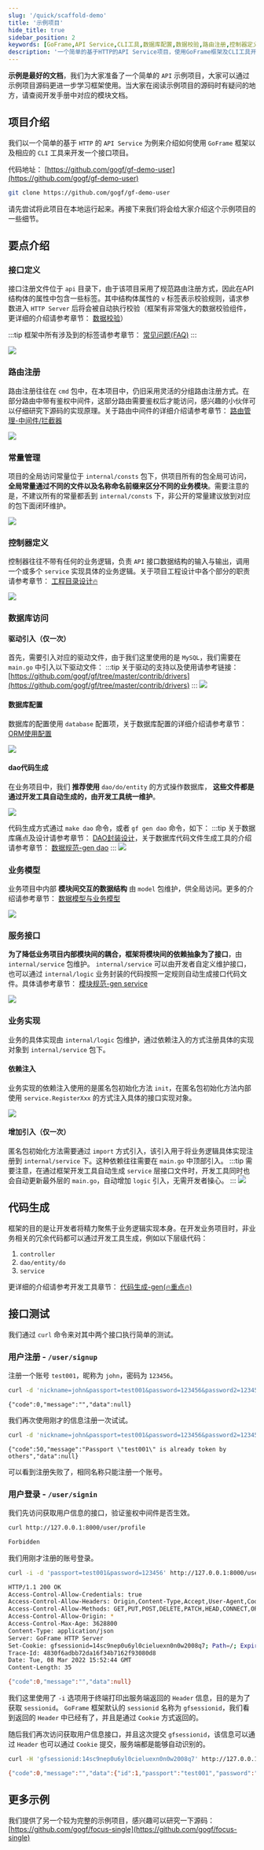 ```yaml
---
slug: '/quick/scaffold-demo'
title: '示例项目'
hide_title: true
sidebar_position: 2
keywords: [GoFrame,API Service,CLI工具,数据库配置,数据校验,路由注册,控制器定义,业务模型,服务接口,依赖注入]
description: '一个简单的基于HTTP的API Service项目，使用GoFrame框架及CLI工具开发。项目涵盖了API接口定义、路由注册、常量管理、控制器与服务接口的实现及数据库访问配置等内容，通过示例项目帮助开发者更好地理解和应用框架特性。'
---
```


**示例是最好的文档**，我们为大家准备了一个简单的 `API` 示例项目，大家可以通过示例项目源码更进一步学习框架使用。当大家在阅读示例项目的源码时有疑问的地方，请查阅开发手册中对应的模块文档。

## 项目介绍

我们以一个简单的基于 `HTTP` 的 `API Service` 为例来介绍如何使用 `GoFrame` 框架以及相应的 `CLI` 工具来开发一个接口项目。

代码地址： [https://github.com/gogf/gf-demo-user](https://github.com/gogf/gf-demo-user)

```bash
git clone https://github.com/gogf/gf-demo-user
```

请先尝试将此项目在本地运行起来。再接下来我们将会给大家介绍这个示例项目的一些细节。

## 要点介绍

### 接口定义

接口注册文件位于 `api` 目录下，由于该项目采用了规范路由注册方式，因此在API结构体的属性中包含一些标签。其中结构体属性的 `v` 标签表示校验规则，请求参数进入 `HTTP Server` 后将会被自动执行校验（框架有非常强大的数据校验组件，更详细的介绍请参考章节： [数据校验](../../docs/核心组件/数据校验/数据校验.md)）

:::tip
框架中所有涉及到的标签请参考章节： [常见问题(FAQ)](../../docs/常见问题-FAQ.md)
:::

![](/markdown/2b8717c25ab6f1b6e46961d282cac155.png)

### 路由注册

路由注册往往在 `cmd` 包中，在本项目中，仍旧采用灵活的分组路由注册方式。在部分路由中带有鉴权中间件，这部分路由需要鉴权后才能访问，感兴趣的小伙伴可以仔细研究下源码的实现原理。关于路由中间件的详细介绍请参考章节： [路由管理-中间件/拦截器](../../docs/WEB服务开发/路由管理/路由管理-中间件拦截器/路由管理-中间件拦截器.md)

![](/markdown/a5aac1c0f6669392c63a269b1dfd267a.png)

### 常量管理

项目的全局访问常量位于 `internal/consts` 包下，供项目所有的包全局可访问， **全局常量通过不同的文件以及名称命名前缀来区分不同的业务模块**。需要注意的是，不建议所有的常量都丢到 `internal/consts` 下，非公开的常量建议放到对应的包下面闭环维护。

![](/markdown/1630e4779942a487028be5ceca9cf87e.png)

### 控制器定义

控制器往往不带有任何的业务逻辑，负责 `API` 接口数据结构的输入与输出，调用一个或多个 `service` 实现具体的业务逻辑。关于项目工程设计中各个部分的职责请参考章节： [工程目录设计🔥](../../docs/框架设计/工程开发设计/工程目录设计.md)

![](/markdown/8478bdc21b81594947e19bd1a689890d.png)

### 数据库访问

#### 驱动引入（仅一次）

首先，需要引入对应的驱动文件，由于我们这里使用的是 `MySQL`，我们需要在 `main.go` 中引入以下驱动文件：
:::tip
关于驱动的支持以及使用请参考链接： [https://github.com/gogf/gf/tree/master/contrib/drivers](https://github.com/gogf/gf/tree/master/contrib/drivers)
:::
![](/markdown/ad562195cf35e0dcf33ca92e2b586fd6.png)

#### 数据库配置

数据库的配置使用 `database` 配置项，关于数据库配置的详细介绍请参考章节： [ORM使用配置](../../docs/核心组件/数据库ORM/ORM使用配置/ORM使用配置.md)

![](/markdown/bad86361379ef3391562cb7568ca56e8.png)

#### dao代码生成

在业务项目中，我们 **推荐使用** `dao/do/entity` 的方式操作数据库， **这些文件都是通过开发工具自动生成的，由开发工具统一维护**。

![](/markdown/10add189275bb6ec420efc35b3b43d97.png)

代码生成方式通过 `make dao` 命令，或者 `gf gen dao` 命令，如下：
:::tip
关于数据库痛点及设计请参考章节： [DAO封装设计](../../docs/框架设计/工程开发设计/DAO封装设计/DAO封装设计.md)，关于数据库代码文件生成工具的介绍请参考章节： [数据规范-gen dao](../../docs/开发工具/代码生成-gen/数据规范-gen%20dao.md)
:::
![](/markdown/c1858c67cbbd91b975234ab58d2d92c8.png)

### 业务模型

业务项目中内部 **模块间交互的数据结构** 由 `model` 包维护，供全局访问。更多的介绍请参考章节： [数据模型与业务模型](../../docs/框架设计/工程开发设计/数据模型与业务模型.md)

![](/markdown/01f8c0b3d5e01a162c41f201f5d1bcd1.png)

### 服务接口

**为了降低业务项目内部模块间的耦合，框架将模块间的依赖抽象为了接口**，由 `internal/service` 包维护。 `internal/service` 可以由开发者自定义维护接口，也可以通过 `internal/logic` 业务封装的代码按照一定规则自动生成接口代码文件。具体请参考章节： [模块规范-gen service](../../docs/开发工具/代码生成-gen/模块规范-gen%20service.md)

![](/markdown/bfcd33e17d6d9cfd22036d05588e96c7.png)

### 业务实现

业务的具体实现由 `internal/logic` 包维护，通过依赖注入的方式注册具体的实现对象到 `internal/service` 包下。

#### 依赖注入

业务实现的依赖注入使用的是匿名包初始化方法 `init`，在匿名包初始化方法内部使用 `service.RegisterXxx` 的方式注入具体的接口实现对象。

![](/markdown/cea5324327261df331bae2eae717db06.png)

#### 增加引入（仅一次）

匿名包初始化方法需要通过 `import` 方式引入，该引入用于将业务逻辑具体实现注册到 `internal/service` 下。这种依赖往往需要在 `main.go` 中顶部引入。
:::tip
需要注意，在通过框架开发工具自动生成 `service` 层接口文件时，开发工具同时也会自动更新最外层的 `main.go`，自动增加 `logic` 引入，无需开发者操心。
:::
![](/markdown/cb621abc568d76302ccee5051d7155c2.png)

## 代码生成

框架的目的是让开发者将精力聚焦于业务逻辑实现本身。在开发业务项目时，非业务相关的冗余代码都可以通过开发工具生成，例如以下层级代码：

1. `controller`
2. `dao/entity/do`
3. `service`

更详细的介绍请参考开发工具章节： [代码生成-gen(🔥重点🔥)](../../docs/开发工具/代码生成-gen/代码生成-gen.md)

## 接口测试

我们通过 `curl` 命令来对其中两个接口执行简单的测试。

### 用户注册 - `/user/signup`

注册一个账号 `test001`，昵称为 `john`，密码为 `123456`。

```bash
curl -d 'nickname=john&passport=test001&password=123456&password2=123456' http://127.0.0.1:8000/user/sign-up
```

```
{"code":0,"message":"","data":null}
```

我们再次使用刚才的信息注册一次试试。

```bash
curl -d 'nickname=john&passport=test001&password=123456&password2=123456' http://127.0.0.1:8000/user/sign-up
```

```
{"code":50,"message":"Passport \"test001\" is already token by others","data":null}
```

可以看到注册失败了，相同名称只能注册一个账号。

### 用户登录 - `/user/signin`

我们先访问获取用户信息的接口，验证鉴权中间件是否生效。

```bash
curl http://127.0.0.1:8000/user/profile

Forbidden
```


我们用刚才注册的账号登录。

```bash
curl -i -d 'passport=test001&password=123456' http://127.0.0.1:8000/user/sign-in
```

```bash
HTTP/1.1 200 OK
Access-Control-Allow-Credentials: true
Access-Control-Allow-Headers: Origin,Content-Type,Accept,User-Agent,Cookie,Authorization,X-Auth-Token,X-Requested-With
Access-Control-Allow-Methods: GET,PUT,POST,DELETE,PATCH,HEAD,CONNECT,OPTIONS,TRACE
Access-Control-Allow-Origin: *
Access-Control-Max-Age: 3628800
Content-Type: application/json
Server: GoFrame HTTP Server
Set-Cookie: gfsessionid=14sc9nep0u6yl0cieluexn0n0w2008q7; Path=/; Expires=Wed, 09 Mar 2022 15:52:44 GMT; SameSite
Trace-Id: 4830f6adbb72da16f34b7162f93080d8
Date: Tue, 08 Mar 2022 15:52:44 GMT
Content-Length: 35

{"code":0,"message":"","data":null}
```

我们这里使用了 `-i` 选项用于终端打印出服务端返回的 `Header` 信息，目的是为了获取 `sessionid`。 `GoFrame` 框架默认的 `sessionid` 名称为 `gfsessionid`，我们看到返回的 `Header` 中已经有了，并且是通过 `Cookie` 方式返回的。

随后我们再次访问获取用户信息接口，并且这次提交 `gfsessionid`，该信息可以通过 `Header` 也可以通过 `Cookie` 提交，服务端都是能够自动识别的。

```bash
curl -H 'gfsessionid:14sc9nep0u6yl0cieluexn0n0w2008q7' http://127.0.0.1:8000/user/profile
```

```bash
{"code":0,"message":"","data":{"id":1,"passport":"test001","password":"123456","nickname":"john","createAt":"2022-03-08 23:51:40","updateAt":"2022-03-08 23:51:40"}}
```

## 更多示例

我们提供了另一个较为完整的示例项目，感兴趣可以研究一下源码： [https://github.com/gogf/focus-single](https://github.com/gogf/focus-single)